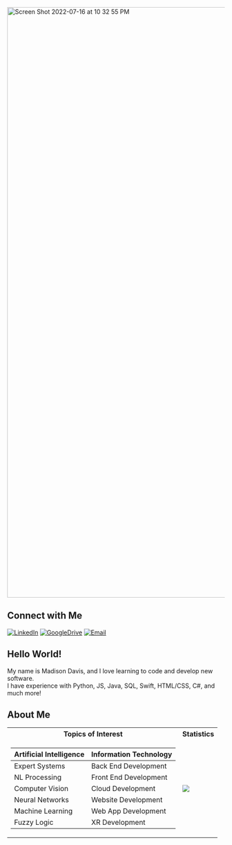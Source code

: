 <img width="1364" alt="Screen Shot 2022-07-16 at 10 32 55 PM" src="https://user-images.githubusercontent.com/52668142/179382683-1637ccf7-c7be-44c7-829b-24e653f9ff4f.png">

## Connect with Me
[![LinkedIn](https://user-images.githubusercontent.com/52668142/179383081-3d283183-8246-4d7d-9646-e2a9a181ecbc.png)](https://www.linkedin.com/in/madison-davis-80a92b1ab/)
[![GoogleDrive](https://user-images.githubusercontent.com/52668142/179383169-c97cd0cd-a19b-41f8-ba50-50ef5c1cdcf3.png)](https://docs.google.com/spreadsheets/d/1kC-Nj-21HsnnRpp4nHG9qhnWOD2fKT7cEKvJOfgY65g/edit?usp=drive_web&ouid=115775413884613507275)
[![Email](https://user-images.githubusercontent.com/52668142/179383123-9d9ac94a-a978-4926-bb52-4ca6857ea5e7.png)](http://colidity.com/)


## Hello World!
My name is Madison Davis, and I love learning to code and develop new software. <br/>
I have experience with Python, JS, Java, SQL, Swift, HTML/CSS, C#, and much more!


## About Me

<table>
<tr><th>Topics of Interest</th><th>Statistics</th></tr>
<tr><td>
  
| Artificial Intelligence  | Information Technology | 
| ------------- | ------------- |
| Expert Systems  | Back End Development  |
| NL Processing  | Front End Development  |
| Computer Vision  | Cloud Development  |
| Neural Networks  | Website Development  |
| Machine Learning  | Web App Development  |
| Fuzzy Logic  | XR Development  | 
  
  </td><td>
  
![](https://github-readme-stats.vercel.app/api?username=Madison-Davis&theme=graywhite&show_icons=true)
  
  </td></tr> </table>
